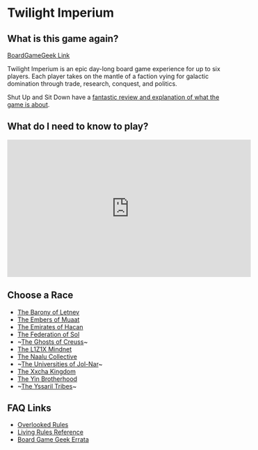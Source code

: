 # Twilight Imperium

## What is this game again?

[BoardGameGeek Link](https://boardgamegeek.com/boardgame/233078/twilight-imperium-fourth-edition)

Twilight Imperium is an epic day-long board game experience for up to six players. Each player takes on the mantle of a faction vying for galactic domination through trade, research, conquest, and politics.

Shut Up and Sit Down have a [fantastic review and explanation of what the game is about](https://www.youtube.com/watch?v=PLybps39ZwM).

## What do I need to know to play?

<iframe width="560" height="315" src="https://www.youtube-nocookie.com/embed/_u2xEap5hBM?start=62" title="YouTube video player" frameborder="0" allow="accelerometer; autoplay; clipboard-write; encrypted-media; gyroscope; picture-in-picture" allowfullscreen></iframe>

## Choose a Race

* [The Barony of Letnev](https://twilight-imperium.fandom.com/wiki/The_Barony_of_Letnev)
* [The Embers of Muaat](https://twilight-imperium.fandom.com/wiki/The_Embers_of_Muaat)
* [The Emirates of Hacan](https://twilight-imperium.fandom.com/wiki/The_Emirates_of_Hacan)
* [The Federation of Sol](https://twilight-imperium.fandom.com/wiki/The_Federation_of_Sol)
* ~[The Ghosts of Creuss](https://twilight-imperium.fandom.com/wiki/The_Ghosts_of_Creuss)~
* [The L1Z1X Mindnet](https://twilight-imperium.fandom.com/wiki/The_L1Z1X_Mindnet)
* [The Naalu Collective](https://twilight-imperium.fandom.com/wiki/The_Naalu_Collective)
* ~[The Universities of Jol-Nar](https://twilight-imperium.fandom.com/wiki/The_Universities_of_Jol-Nar)~
* [The Xxcha Kingdom](https://twilight-imperium.fandom.com/wiki/The_Xxcha_Kingdom)
* [The Yin Brotherhood](https://twilight-imperium.fandom.com/wiki/The_Yin_Brotherhood)
* ~[The Yssaril Tribes](https://twilight-imperium.fandom.com/wiki/The_Yssaril_Tribes)~

## FAQ Links
* [Overlooked Rules](https://www.reddit.com/r/twilightimperium/comments/rfd3se/can_we_compile_a_megathread_of_the_most/)
* [Living Rules Reference](https://images-cdn.fantasyflightgames.com/filer_public/f2/68/f2680fb2-1e32-4f2f-90ad-687fd64befde/ti4_living_rules_reference_v1_2.pdf)
* [Board Game Geek Errata](https://boardgamegeek.com/thread/1902562/verified-errata-k-yes-hyper-metabolism-wrong)